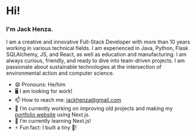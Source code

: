 # Hi!

### I'm Jack Henza.

I am a creative and innovative Full-Stack Developer with more than 10 years working in various technical fields. I am experienced in Java, Python, Flask SQLAlchemy, JS, and React, as well as education and manufacturing. I am always curious, friendly, and ready to dive into team-driven projects. I am passionate about sustainable technologies at the intersection of environmental action and computer science.

- 😄 Pronouns: He/him
- 🖥️ I am looking for work!
- 📫 How to reach me: [jackhenza@gmail.com](mailto:jackhenza@gmail.com)
- 🔭 I’m currently working on improving old projects and making my [portfolio website](https://jackhenza.vercel.app/) using Next.js.
- 🌱 I’m currently learning Next.js!
-  ⚡ Fun fact: I built a tiny 🏡!

<!--
**jackh404/jackh404** is a ✨ _special_ ✨ repository because its `README.md` (this file) appears on your GitHub profile.

Here are some ideas to get you started:

- 🔭 I’m currently working on ...
- 🌱 I’m currently learning ...
- 👯 I’m looking to collaborate on ...
- 🤔 I’m looking for help with ...
- 💬 Ask me about ...
- 📫 How to reach me: ...
- 😄 Pronouns: ...
- ⚡ Fun fact: ...
-->
